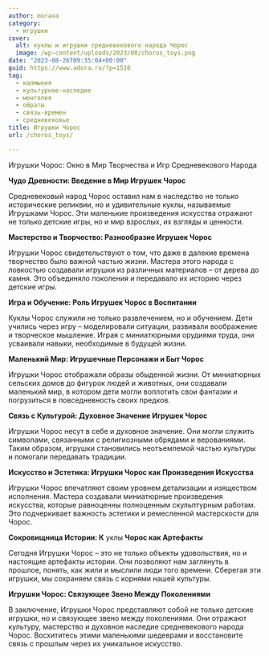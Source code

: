 ```yaml
---
author: morava
category:
  - игрушки
cover:
  alt: куклы и игрушки средневекового народа Чорос
  image: /wp-content/uploads/2023/08/choros_toys.png
date: "2023-08-26T09:35:04+00:00"
guid: https://www.adora.ru/?p=1516
tag:
  - калмыкия
  - культурное-наследие
  - монголия
  - ойраты
  - связь-времен
  - средневековье
title: Игрушки Чорос
url: /choros_toys/

---
```

Игрушки Чорос: Окно в Мир Творчества и Игр Средневекового Народа

**Чудо Древности: Введение в Мир Игрушек Чорос**

Средневековый народ Чорос оставил нам в наследство не только исторические реликвии, но и удивительные куклы, называемые Игрушками Чорос. Эти маленькие произведения искусства отражают не только детские игры, но и мир взрослых, их взгляды и ценности.

**Мастерство и Творчество: Разнообразие Игрушек Чорос**

Игрушки Чорос свидетельствуют о том, что даже в далекие времена творчество было важной частью жизни. Мастера этого народа с ловкостью создавали игрушки из различных материалов – от дерева до камня. Это объединяло поколения и передавало их историю через детские игры.

**Игра и Обучение: Роль Игрушек Чорос в Воспитании**

Куклы Чорос служили не только развлечением, но и обучением. Дети учились через игру – моделировали ситуации, развивали воображение и творческое мышление. Играя с миниатюрными орудиями труда, они усваивали навыки, необходимые в будущей жизни.

**Маленький Мир: Игрушечные Персонажи и Быт Чорос**

Игрушки Чорос отображали образы обыденной жизни. От миниатюрных сельских домов до фигурок людей и животных, они создавали маленький мир, в котором дети могли воплотить свои фантазии и погрузиться в повседневность своих предков.

**Связь с Культурой: Духовное Значение Игрушек Чорос**

Игрушки Чорос несут в себе и духовное значение. Они могли служить символами, связанными с религиозными обрядами и верованиями. Таким образом, игрушки становились неотъемлемой частью культуры и помогали передавать традиции.

**Искусство и Эстетика: Игрушки Чорос как Произведения Искусства**

Игрушки Чорос впечатляют своим уровнем детализации и изяществом исполнения. Мастера создавали миниатюрные произведения искусства, которые равноценны полноценным скульптурным работам. Это подчеркивает важность эстетики и ремесленной мастерскости для Чорос.

**Сокровищница Истории: К** уклы **Чорос как Артефакты**

Сегодня Игрушки Чорос – это не только объекты удовольствия, но и настоящие артефакты истории. Они позволяют нам заглянуть в прошлое, понять, как жили и мыслили люди того времени. Сберегая эти игрушки, мы сохраняем связь с корнями нашей культуры.

**Игрушки Чорос: Связующее Звено Между Поколениями**

В заключение, Игрушки Чорос представляют собой не только детские игрушки, но и связующее звено между поколениями. Они отражают культуру, мастерство и духовное наследие средневекового народа Чорос. Восхититесь этими маленькими шедеврами и восстановите связь с прошлым через их уникальное искусство.
